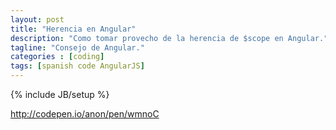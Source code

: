 ```yaml
---
layout: post
title: "Herencia en Angular"
description: "Como tomar provecho de la herencia de $scope en Angular."
tagline: "Consejo de Angular."
categories : [coding]
tags: [spanish code AngularJS]
---
```

{% include JB/setup %}



http://codepen.io/anon/pen/wmnoC
